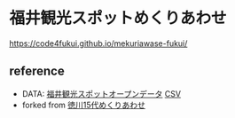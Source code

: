 # 福井観光スポットめくりあわせ

https://code4fukui.github.io/mekuriawase-fukui/

## reference

- DATA: [福井観光スポットオープンデータ](https://github.com/code4fukui/fukui-spot) [CSV](https://code4fukui.github.io/fukui-spot/fuku-e-spot.csv)
- forked from [徳川15代めくりあわせ](https://github.com/code4fukui/mekuriawase-tkgw15/)
